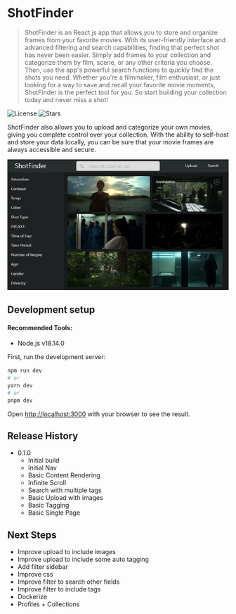 # ShotFinder
> ShotFinder is an React.js app that allows you to store and organize frames from your favorite movies. With its user-friendly interface and advanced filtering and search capabilities, finding that perfect shot has never been easier. Simply add frames to your collection and categorize them by film, scene, or any other criteria you choose. Then, use the app's powerful search functions to quickly find the shots you need. Whether you're a filmmaker, film enthusiast, or just looking for a way to save and recall your favorite movie moments, ShotFinder is the perfect tool for you. So start building your collection today and never miss a shot!

![License][license-image]  ![Stars][stars-image]

ShotFinder also allows you to upload and categorize your own movies, giving you complete control over your collection. With the ability to self-host and store your data locally, you can be sure that your movie frames are always accessible and secure. 

![image](artifacts/ShotFinder.png)

## Development setup

#### Recommended Tools:
- Node.js v18.14.0

First, run the development server:

```bash
npm run dev
# or
yarn dev
# or
pnpm dev
```

Open [http://localhost:3000](http://localhost:3000) with your browser to see the result.



## Release History

* 0.1.0
  * Initial build
  * Initial Nav
  * Basic Content Rendering
  * Infinite Scroll
  * Search with multiple tags
  * Basic Upload with images
  * Basic Tagging
  * Basic Single Page
  
## Next Steps

  * Improve upload to include images
  * Improve upload to include some auto tagging
  * Add filter sidebar 
  * Improve css
  * Improve filter to search other fields
  * Improve filter to include tags
  * Dockerize
  * Profiles + Collections
  

<!-- Markdown link & img dfn's -->
[license-image]: https://img.shields.io/github/license/colbehr/shotfinder?style=for-the-badge
[stars-image]: https://img.shields.io/github/stars/colbehr/shotfinder?style=for-the-badge



